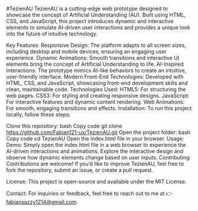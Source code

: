 #TezienAU
TezienAU is a cutting-edge web prototype designed to showcase the concept of Artificial Understanding (AU). Built using HTML, CSS, and JavaScript, this project introduces dynamic and interactive elements to simulate AI-driven user interactions and provides a unique look into the future of intuitive technology.

Key Features:
Responsive Design: The platform adapts to all screen sizes, including desktop and mobile devices, ensuring an engaging user experience.
Dynamic Animations: Smooth transitions and interactive UI elements bring the concept of Artificial Understanding to life.
AI-Inspired Interactions: The prototype mimics AI-like behaviors to create an intuitive, user-friendly interface.
Modern Front-End Technologies: Developed with HTML, CSS, and JavaScript, showcasing front-end development skills and clean, maintainable code.
Technologies Used:
HTML5: For structuring the web pages.
CSS3: For styling and creating responsive designs.
JavaScript: For interactive features and dynamic content rendering.
Web Animations: For smooth, engaging transitions and effects.
Installation:
To run this project locally, follow these steps:

Clone this repository:
bash
Copy code
git clone https://github.com/Fabian121-ux/TezienAU.git
Open the project folder:
bash
Copy code
cd TezienAU
Open the index.html file in your browser.
Usage:
Demo: Simply open the index.html file in a web browser to experience the AI-driven interactions and animations. Explore the interactive design and observe how dynamic elements change based on user inputs.
Contributing:
Contributions are welcome! If you’d like to improve TezienAU, feel free to fork the repository, submit an issue, or create a pull request.

License:
This project is open-source and available under the MIT License.

Contact:
For inquiries or feedback, feel free to reach out to me at 👉fabiansazzy1214@gmail.com.
